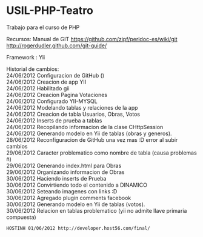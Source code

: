 USIL-PHP-Teatro
===============

Trabajo para el curso de PHP

Recursos:
	Manual de GIT
	https://github.com/zipf/perldoc-es/wiki/git
	http://rogerdudler.github.com/git-guide/

Framework :
	Yii

Historial de cambios:	<br/>
	24/06/2012 Configuracion de GitHub () 					<br/>
	24/06/2012 Creacion de app YII							<br/>
	24/06/2012 Habilitado gii								<br/>
	24/06/2012 Creacion Pagina Votaciones					<br/>
	24/06/2012 Configurado YII-MYSQL						<br/>
	24/06/2012 Modelando tablas y relaciones de la app		<br/>
	24/06/2012 Creacion de tabla Usuarios, Obras, Votos		<br/>
	24/06/2012 Inserts de prueba a tablas					<br/>
	24/06/2012 Recopilando informacion de la clase CHttpSession						<br/>
	24/06/2012 Generando modelo en Yii de tablas (obras y generos).					<br/>
	28/06/2012 Reconfiguracion de GitHub una vez mas :D error al subir cambios		<br/>
	29/06/2012 Caracter problematico como nombre de tabla (causa problemas ñ)		<br/>
	29/06/2012 Generando index.html para Obras										<br/>
	29/06/2012 Organizando informacion de Obras 									<br/>
	30/06/2012 Haciendo inserts de Prueba											<br/>
	30/06/2012 Convirtiendo todo el contenido a DINAMICO							<br/>
	30/06/2012 Seteando imagenes con links :D										<br/>
	30/06/2012 Agregado plugin comments facebook									<br/>
	30/06/2012 Generando modelo en Yii de tablas (votos).							<br/>
	30/06/2012 Relacion en tablas problematico (yii no admite llave primaria compuesta)	<br/>
	
	HOSTINH 01/06/2012 http://developer.host56.com/final/
	